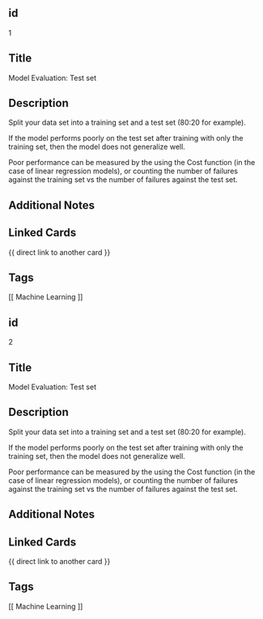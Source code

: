 ## id
1

## Title
Model Evaluation: Test set

## Description
Split your data set into a training set and a test set (80:20 for example).

If the model performs poorly on the test set after training with only the
training set, then the model does not generalize well.

Poor performance can be measured by the using the Cost function (in the case
of linear regression models), or counting the number of failures against the 
training set vs the number of failures against the test set.


## Additional Notes


## Linked Cards
{{ direct link to another card }}

## Tags
[[ Machine Learning ]] 



## id
2

## Title
Model Evaluation: Test set

## Description
Split your data set into a training set and a test set (80:20 for example).

If the model performs poorly on the test set after training with only the
training set, then the model does not generalize well.

Poor performance can be measured by the using the Cost function (in the case
of linear regression models), or counting the number of failures against the 
training set vs the number of failures against the test set.


## Additional Notes


## Linked Cards
{{ direct link to another card }}

## Tags
[[ Machine Learning ]] 
